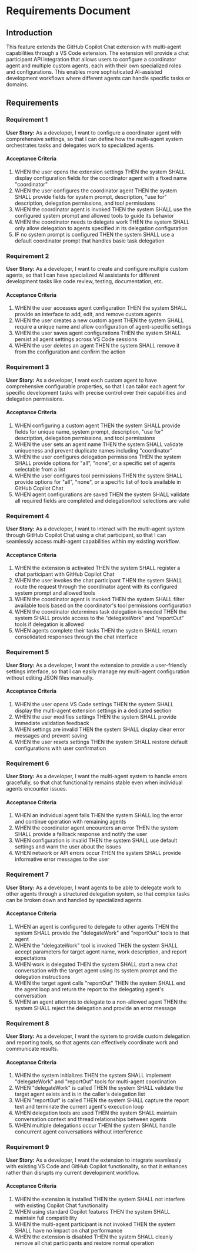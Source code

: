 # Requirements Document

## Introduction

This feature extends the GitHub Copilot Chat extension with multi-agent capabilities through a VS Code extension. The extension will provide a chat participant API integration that allows users to configure a coordinator agent and multiple custom agents, each with their own specialized roles and configurations. This enables more sophisticated AI-assisted development workflows where different agents can handle specific tasks or domains.

## Requirements

### Requirement 1

**User Story:** As a developer, I want to configure a coordinator agent with comprehensive settings, so that I can define how the multi-agent system orchestrates tasks and delegates work to specialized agents.

#### Acceptance Criteria

1. WHEN the user opens the extension settings THEN the system SHALL display configuration fields for the coordinator agent with a fixed name "coordinator"
2. WHEN the user configures the coordinator agent THEN the system SHALL provide fields for system prompt, description, "use for" description, delegation permissions, and tool permissions
3. WHEN the coordinator agent is invoked THEN the system SHALL use the configured system prompt and allowed tools to guide its behavior
4. WHEN the coordinator needs to delegate work THEN the system SHALL only allow delegation to agents specified in its delegation configuration
5. IF no system prompt is configured THEN the system SHALL use a default coordinator prompt that handles basic task delegation

### Requirement 2

**User Story:** As a developer, I want to create and configure multiple custom agents, so that I can have specialized AI assistants for different development tasks like code review, testing, documentation, etc.

#### Acceptance Criteria

1. WHEN the user accesses agent configuration THEN the system SHALL provide an interface to add, edit, and remove custom agents
2. WHEN the user creates a new custom agent THEN the system SHALL require a unique name and allow configuration of agent-specific settings
3. WHEN the user saves agent configurations THEN the system SHALL persist all agent settings across VS Code sessions
4. WHEN the user deletes an agent THEN the system SHALL remove it from the configuration and confirm the action

### Requirement 3

**User Story:** As a developer, I want each custom agent to have comprehensive configurable properties, so that I can tailor each agent for specific development tasks with precise control over their capabilities and delegation permissions.

#### Acceptance Criteria

1. WHEN configuring a custom agent THEN the system SHALL provide fields for unique name, system prompt, description, "use for" description, delegation permissions, and tool permissions
2. WHEN the user sets an agent name THEN the system SHALL validate uniqueness and prevent duplicate names including "coordinator"
3. WHEN the user configures delegation permissions THEN the system SHALL provide options for "all", "none", or a specific set of agents selectable from a list
4. WHEN the user configures tool permissions THEN the system SHALL provide options for "all", "none", or a specific list of tools available in GitHub Copilot Chat
5. WHEN agent configurations are saved THEN the system SHALL validate all required fields are completed and delegation/tool selections are valid

### Requirement 4

**User Story:** As a developer, I want to interact with the multi-agent system through GitHub Copilot Chat using a chat participant, so that I can seamlessly access multi-agent capabilities within my existing workflow.

#### Acceptance Criteria

1. WHEN the extension is activated THEN the system SHALL register a chat participant with GitHub Copilot Chat
2. WHEN the user invokes the chat participant THEN the system SHALL route the request through the coordinator agent with its configured system prompt and allowed tools
3. WHEN the coordinator agent is invoked THEN the system SHALL filter available tools based on the coordinator's tool permissions configuration
4. WHEN the coordinator determines task delegation is needed THEN the system SHALL provide access to the "delegateWork" and "reportOut" tools if delegation is allowed
5. WHEN agents complete their tasks THEN the system SHALL return consolidated responses through the chat interface

### Requirement 5

**User Story:** As a developer, I want the extension to provide a user-friendly settings interface, so that I can easily manage my multi-agent configuration without editing JSON files manually.

#### Acceptance Criteria

1. WHEN the user opens VS Code settings THEN the system SHALL display the multi-agent extension settings in a dedicated section
2. WHEN the user modifies settings THEN the system SHALL provide immediate validation feedback
3. WHEN settings are invalid THEN the system SHALL display clear error messages and prevent saving
4. WHEN the user resets settings THEN the system SHALL restore default configurations with user confirmation

### Requirement 6

**User Story:** As a developer, I want the multi-agent system to handle errors gracefully, so that chat functionality remains stable even when individual agents encounter issues.

#### Acceptance Criteria

1. WHEN an individual agent fails THEN the system SHALL log the error and continue operation with remaining agents
2. WHEN the coordinator agent encounters an error THEN the system SHALL provide a fallback response and notify the user
3. WHEN configuration is invalid THEN the system SHALL use default settings and warn the user about the issues
4. WHEN network or API errors occur THEN the system SHALL provide informative error messages to the user

### Requirement 7

**User Story:** As a developer, I want agents to be able to delegate work to other agents through a structured delegation system, so that complex tasks can be broken down and handled by specialized agents.

#### Acceptance Criteria

1. WHEN an agent is configured to delegate to other agents THEN the system SHALL provide the "delegateWork" and "reportOut" tools to that agent
2. WHEN the "delegateWork" tool is invoked THEN the system SHALL accept parameters for target agent name, work description, and report expectations
3. WHEN work is delegated THEN the system SHALL start a new chat conversation with the target agent using its system prompt and the delegation instructions
4. WHEN the target agent calls "reportOut" THEN the system SHALL end the agent loop and return the report to the delegating agent's conversation
5. WHEN an agent attempts to delegate to a non-allowed agent THEN the system SHALL reject the delegation and provide an error message

### Requirement 8

**User Story:** As a developer, I want the system to provide custom delegation and reporting tools, so that agents can effectively coordinate work and communicate results.

#### Acceptance Criteria

1. WHEN the system initializes THEN the system SHALL implement "delegateWork" and "reportOut" tools for multi-agent coordination
2. WHEN "delegateWork" is called THEN the system SHALL validate the target agent exists and is in the caller's delegation list
3. WHEN "reportOut" is called THEN the system SHALL capture the report text and terminate the current agent's execution loop
4. WHEN delegation tools are used THEN the system SHALL maintain conversation context and thread relationships between agents
5. WHEN multiple delegations occur THEN the system SHALL handle concurrent agent conversations without interference

### Requirement 9

**User Story:** As a developer, I want the extension to integrate seamlessly with existing VS Code and GitHub Copilot functionality, so that it enhances rather than disrupts my current development workflow.

#### Acceptance Criteria

1. WHEN the extension is installed THEN the system SHALL not interfere with existing Copilot Chat functionality
2. WHEN using standard Copilot features THEN the system SHALL maintain full compatibility
3. WHEN the multi-agent participant is not invoked THEN the system SHALL have no impact on chat performance
4. WHEN the extension is disabled THEN the system SHALL cleanly remove all chat participants and restore normal operation